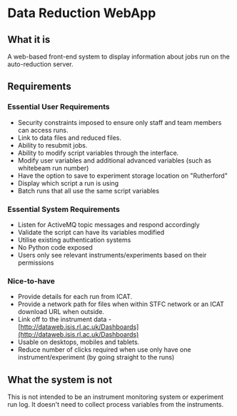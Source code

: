 # Data Reduction WebApp

## What it is 

A web-based front-end system to display information about jobs run on the auto-reduction server.

## Requirements 

### Essential User Requirements

* Security constraints imposed to ensure only staff and team members can access runs.
* Link to data files and reduced files.
* Ability to resubmit jobs.
* Ability to modify script variables through the interface.
* Modify user variables and additional advanced variables (such as whitebeam run number)
* Have the option to save to experiment storage location on "Rutherford"
* Display which script a run is using
* Batch runs that all use the same script variables

### Essential System Requirements

* Listen for ActiveMQ topic messages and respond accordingly
* Validate the script can have its variables modified
* Utilise existing authentication systems
* No Python code exposed
* Users only see relevant instruments/experiments based on their permissions

### Nice-to-have

* Provide details for each run from ICAT.
* Provide a network path for files when within STFC network or an ICAT download URL when outside.
* Link off to the instrument data - [http://dataweb.isis.rl.ac.uk/Dashboards](http://dataweb.isis.rl.ac.uk/Dashboards)
* Usable on desktops, mobiles and tablets.
* Reduce number of clicks required when use only have one instrument/experiment (by going straight to the runs)

## What the system is not

This is not intended to be an instrument monitoring system or experiment run log. 
It doesn't need to collect process variables from the instruments. 